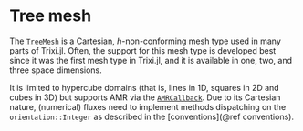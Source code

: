 # Tree mesh

The [`TreeMesh`](@ref) is a Cartesian, $h$-non-conforming mesh type
used in many parts of Trixi.jl. Often, the support for this mesh type is
developed best since it was the first mesh type in Trixi.jl,
and it is available in one, two, and three space dimensions.

It is limited to hypercube domains (that is, lines in 1D, squares in 2D and cubes in 3D) but supports AMR via the [`AMRCallback`](@ref).
Due to its Cartesian nature, (numerical) fluxes need to implement methods
dispatching on the `orientation::Integer` as described in the
[conventions](@ref conventions).
